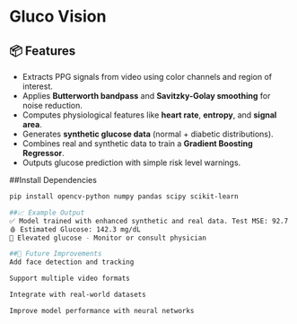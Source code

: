 # Gluco Vision

## 📦 Features

- Extracts PPG signals from video using color channels and region of interest.
- Applies **Butterworth bandpass** and **Savitzky-Golay smoothing** for noise reduction.
- Computes physiological features like **heart rate**, **entropy**, and **signal area**.
- Generates **synthetic glucose data** (normal + diabetic distributions).
- Combines real and synthetic data to train a **Gradient Boosting Regressor**.
- Outputs glucose prediction with simple risk level warnings.


##Install Dependencies 
```bash
pip install opencv-python numpy pandas scipy scikit-learn

##📈 Example Output
✅ Model trained with enhanced synthetic and real data. Test MSE: 92.7
🩸 Estimated Glucose: 142.3 mg/dL
🔺 Elevated glucose - Monitor or consult physician

##🧪 Future Improvements
Add face detection and tracking

Support multiple video formats

Integrate with real-world datasets

Improve model performance with neural networks

